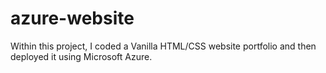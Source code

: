 # azure-website
Within this project, I coded a Vanilla HTML/CSS website portfolio and then deployed it using Microsoft Azure.
